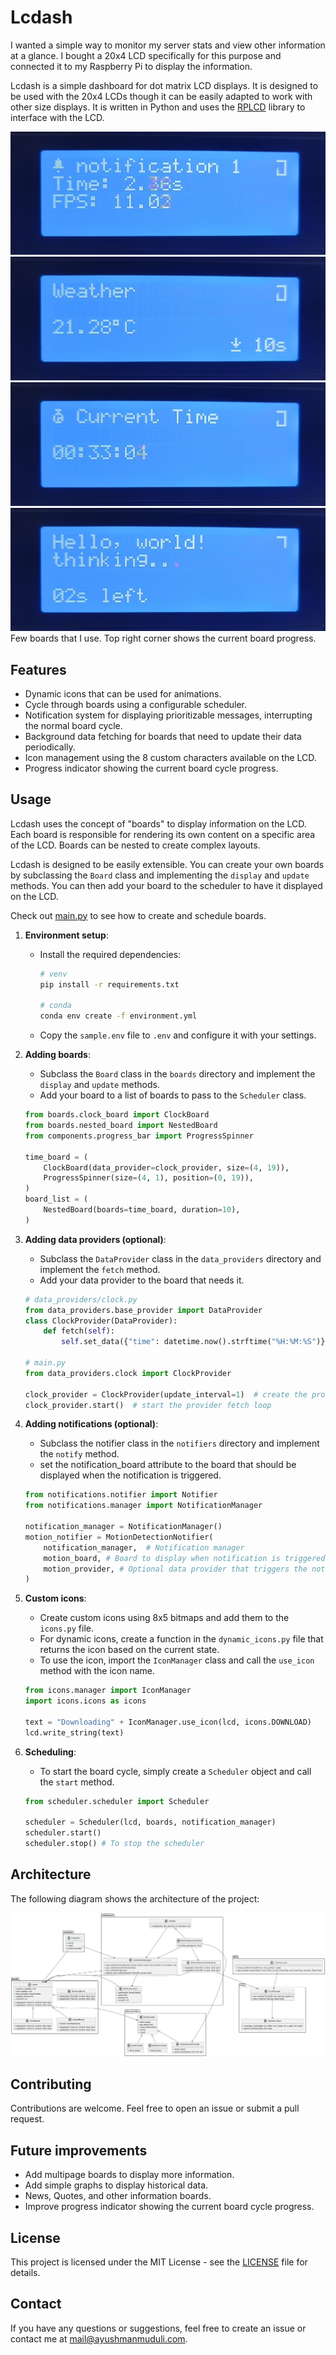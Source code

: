 # Lcdash

I wanted a simple way to monitor my server stats and view other information at a glance.
I bought a 20x4 LCD specifically for this purpose and connected it to my Raspberry Pi to display the information.

Lcdash is a simple dashboard for dot matrix LCD displays. It is designed to be used with the 20x4 LCDs though it can be easily adapted to work with other size displays. It is written in Python and uses the [RPLCD](https://github.com/dbrgn/RPLCD) library to interface with the LCD.

![](img/01.jpg)
![](img/02.jpg)
![](img/03.jpg)
![](img/04.jpg)
Few boards that I use. Top right corner shows the current board progress.

## Features

- Dynamic icons that can be used for animations.
- Cycle through boards using a configurable scheduler.
- Notification system for displaying prioritizable messages, interrupting the normal board cycle.
- Background data fetching for boards that need to update their data periodically.
- Icon management using the 8 custom characters available on the LCD.
- Progress indicator showing the current board cycle progress.

## Usage

Lcdash uses the concept of "boards" to display information on the LCD. Each board is responsible for rendering its own content on a specific area of the LCD. Boards can be nested to create complex layouts.

Lcdash is designed to be easily extensible. You can create your own boards by subclassing the `Board` class and implementing the `display` and `update` methods. You can then add your board to the scheduler to have it displayed on the LCD.

Check out [main.py](main.py) to see how to create and schedule boards.

1. **Environment setup**:
    - Install the required dependencies:
        ```bash
        # venv
        pip install -r requirements.txt

        # conda
        conda env create -f environment.yml
        ```
    - Copy the `sample.env` file to `.env` and configure it with your settings.

2. **Adding boards**:
    - Subclass the `Board` class in the `boards` directory and implement the `display` and `update` methods.
    - Add your board to a list of boards to pass to the `Scheduler` class.
    ```python
    from boards.clock_board import ClockBoard
    from boards.nested_board import NestedBoard
    from components.progress_bar import ProgressSpinner

    time_board = (
        ClockBoard(data_provider=clock_provider, size=(4, 19)),
        ProgressSpinner(size=(4, 1), position=(0, 19)),
    )
    board_list = (
        NestedBoard(boards=time_board, duration=10),
    )
    ```

3. **Adding data providers (optional)**:
    - Subclass the `DataProvider` class in the `data_providers` directory and implement the `fetch` method.
    - Add your data provider to the board that needs it.
    ```python
    # data_providers/clock.py
    from data_providers.base_provider import DataProvider
    class ClockProvider(DataProvider):
        def fetch(self):
            self.set_data({"time": datetime.now().strftime("%H:%M:%S")})
    
    # main.py
    from data_providers.clock import ClockProvider

    clock_provider = ClockProvider(update_interval=1)  # create the provider object
    clock_provider.start()  # start the provider fetch loop
    ```

4. **Adding notifications (optional)**:
    - Subclass the notifier class in the `notifiers` directory and implement the `notify` method.
    - set the notification_board attribute to the board that should be displayed when the notification is triggered.
    ```python
    from notifications.notifier import Notifier
    from notifications.manager import NotificationManager

    notification_manager = NotificationManager()
    motion_notifier = MotionDetectionNotifier(
        notification_manager,  # Notification manager
        motion_board, # Board to display when notification is triggered
        motion_provider, # Optional data provider that triggers the notifier on data change
    )
    ```

5. **Custom icons**:
    - Create custom icons using 8x5 bitmaps and add them to the `icons.py` file.
    - For dynamic icons, create a function in the `dynamic_icons.py` file that returns the icon based on the current state.
    - To use the icon, import the `IconManager` class and call the `use_icon` method with the icon name.
    ```python
    from icons.manager import IconManager
    import icons.icons as icons

    text = "Downloading" + IconManager.use_icon(lcd, icons.DOWNLOAD)
    lcd.write_string(text)
    ```

6. **Scheduling**:
    - To start the board cycle, simply create a `Scheduler` object and call the `start` method.
    ```python
    from scheduler.scheduler import Scheduler

    scheduler = Scheduler(lcd, boards, notification_manager)
    scheduler.start()
    scheduler.stop() # To stop the scheduler
    ```

## Architecture

The following diagram shows the architecture of the project:

![](lcdash-arch.svg)

## Contributing

Contributions are welcome. Feel free to open an issue or submit a pull request.

## Future improvements

- Add multipage boards to display more information.
- Add simple graphs to display historical data.
- News, Quotes, and other information boards.
- Improve progress indicator showing the current board cycle progress.

## License

This project is licensed under the MIT License - see the [LICENSE](LICENSE) file for details.

## Contact

If you have any questions or suggestions, feel free to create an issue or contact me at mail@ayushmanmuduli.com.
